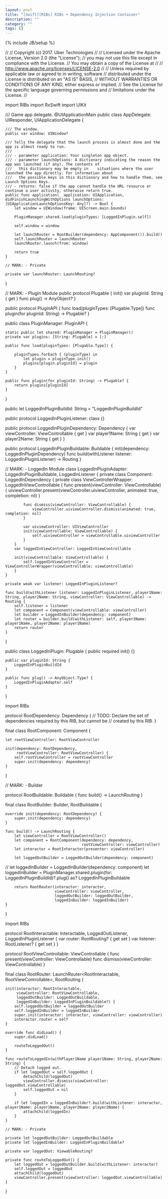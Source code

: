 ```yaml
---
layout: post
title: "[Swift][RIBs] RIBs + Dependency Injection Container"
description: ""
category: ""
tags: []
---
```

{% include JB/setup %}



//
//  Copyright (c) 2017. Uber Technologies
//
//  Licensed under the Apache License, Version 2.0 (the "License");
//  you may not use this file except in compliance with the License.
//  You may obtain a copy of the License at
//
//  http://www.apache.org/licenses/LICENSE-2.0
//
//  Unless required by applicable law or agreed to in writing, software
//  distributed under the License is distributed on an "AS IS" BASIS,
//  WITHOUT WARRANTIES OR CONDITIONS OF ANY KIND, either express or implied.
//  See the License for the specific language governing permissions and
//  limitations under the License.
//

import RIBs
import RxSwift
import UIKit

/// Game app delegate.
@UIApplicationMain
public class AppDelegate: UIResponder, UIApplicationDelegate {

    /// The window.
    public var window: UIWindow?

    /// Tells the delegate that the launch process is almost done and the app is almost ready to run.
    ///
    /// - parameter application: Your singleton app object.
    /// - parameter launchOptions: A dictionary indicating the reason the app was launched (if any). The contents of
    ///   this dictionary may be empty in    situations where the user launched the app directly. For information about
    ///   the possible keys in this dictionary and how to handle them, see Launch Options Keys.
    /// - returns: false if the app cannot handle the URL resource or continue a user activity, otherwise return true.
    public func application(_ application: UIApplication, didFinishLaunchingWithOptions launchOptions: [UIApplicationLaunchOptionsKey: Any]?) -> Bool {
        let window = UIWindow(frame: UIScreen.main.bounds)

        PluginManager.shared.load(pluginTypes: [LoggedInPlugin.self])

        self.window = window

        let launchRouter = RootBuilder(dependency: AppComponent()).build()
        self.launchRouter = launchRouter
        launchRouter.launch(from: window)

        return true
    }

    // MARK: - Private

    private var launchRouter: LaunchRouting?
}


// MARK: - Plugin Module
public protocol Plugable {
    init()
    var pluginId: String { get }
    func plug() -> AnyObject?
}

public protocol PluginAPI {
    func load(pluginTypes: [Plugable.Type])
    func plugin(for pluginId: String) -> Plugable?
}

public class PluginManager: PluginAPI {

    static public let shared: PluginManager = PluginManager()
    private var plugins: [String: Plugable] = [:]

    public func load(pluginTypes: [Plugable.Type]) {

        pluginTypes.forEach { (pluginType) in
            let plugin = pluginType.init()
            plugins[plugin.pluginId] = plugin
        }
    }

    public func plugin(for pluginId: String) -> Plugable? {
        return plugins[pluginId]
    }
}

public let LoggedInPluginBuildId: String = "LoggedInPluginBuildId"

public protocol LoggedInPluginListener: class {}

public protocol LoggedInPluginDependency: Dependency {
    var viewController: ViewControllable { get }
    var player1Name: String { get }
    var player2Name: String { get }
}

public protocol LoggedInPluginBuildable: Buildable {
    init(dependency: LoggedInPluginDependency)
    func build(withListener listener: LoggedInPluginListener) -> Routing
}





// MARK: - LoggedIn Module
class LoggedInPluginAdapter: LoggedInPluginBuildable, LoggedInListener {
    private class Component: LoggedInDependency {
        private class ViewControllerWrapper: LoggedInViewControllable {
            func present(viewController: ViewControllable) {
                uiviewController.present(viewController.uiviewController, animated: true, completion: nil)
            }

            func dismiss(viewController: ViewControllable) {
                viewController.uiviewController.dismiss(animated: true, completion: nil)
            }

            var uiviewController: UIViewController
            init(viewControllable: ViewControllable) {
                self.uiviewController = viewControllable.uiviewController
            }
        }
        var loggedInViewController: LoggedInViewControllable

        init(viewControllable: ViewControllable) {
            self.loggedInViewController = ViewControllerWrapper(viewControllable: viewControllable)
        }
    }

    private weak var listener: LoggedInPluginListener?

    func build(withListener listener: LoggedInPluginListener, player1Name: String, player2Name: String, viewController: ViewControllable) -> Routing {
        self.listener = listener
        let component = Component(viewControllable: viewController)
        let builder = LoggedInBuilder(dependency: component)
        let router = builder.build(withListener: self, player1Name: player1Name, player2Name: player1Name)
        return router
    }
}

public class LoggedInPlugin: Plugable {
    public required init() {}

    public var pluginId: String {
        LoggedInPluginBuildId
    }

    public func plug() -> AnyObject.Type? {
        LoggedInPluginAdapter.self
    }
}


import RIBs

protocol RootDependency: Dependency {
    // TODO: Declare the set of dependencies required by this RIB, but cannot be
    // created by this RIB.
}

final class RootComponent: Component<RootDependency> {

    let rootViewController: RootViewController

    init(dependency: RootDependency,
         rootViewController: RootViewController) {
        self.rootViewController = rootViewController
        super.init(dependency: dependency)
    }
}

// MARK: - Builder

protocol RootBuildable: Buildable {
    func build() -> LaunchRouting
}

final class RootBuilder: Builder<RootDependency>, RootBuildable {

    override init(dependency: RootDependency) {
        super.init(dependency: dependency)
    }

    func build() -> LaunchRouting {
        let viewController = RootViewController()
        let component = RootComponent(dependency: dependency,
                                      rootViewController: viewController)
        let interactor = RootInteractor(presenter: viewController)

        let loggedOutBuilder = LoggedOutBuilder(dependency: component)
//        let loggedInBuilder = LoggedInBuilder(dependency: component)
        let loggedInBuilder = PluginManager.shared.plugin(for: LoggedInPluginBuildId)?.plug() as? LoggedInPluginBuildable


        return RootRouter(interactor: interactor,
                          viewController: viewController,
                          loggedOutBuilder: loggedOutBuilder,
                          loggedInBuilder: loggedInBuilder)
    }
}







import RIBs

protocol RootInteractable: Interactable, LoggedOutListener, LoggedInPluginListener {
    var router: RootRouting? { get set }
    var listener: RootListener? { get set }
}

protocol RootViewControllable: ViewControllable {
    func present(viewController: ViewControllable)
    func dismiss(viewController: ViewControllable)
}

final class RootRouter: LaunchRouter<RootInteractable, RootViewControllable>, RootRouting {

    init(interactor: RootInteractable,
         viewController: RootViewControllable,
         loggedOutBuilder: LoggedOutBuildable,
         loggedInBuilder: LoggedInPluginBuildable?) {
        self.loggedOutBuilder = loggedOutBuilder
        self.loggedInBuilder = loggedInBuilder
        super.init(interactor: interactor, viewController: viewController)
        interactor.router = self
    }

    override func didLoad() {
        super.didLoad()

        routeToLoggedOut()
    }

    func routeToLoggedIn(withPlayer1Name player1Name: String, player2Name: String) {
        // Detach logged out.
        if let loggedOut = self.loggedOut {
            detachChild(loggedOut)
            viewController.dismiss(viewController: loggedOut.viewControllable)
            self.loggedOut = nil
        }

        if let loggedIn = loggedInBuilder?.build(withListener: interactor, player1Name: player1Name, player2Name: player2Name) {
            attachChild(loggedIn)
        }
    }

    // MARK: - Private

    private let loggedOutBuilder: LoggedOutBuildable
    private let loggedInBuilder: LoggedInPluginBuildable?

    private var loggedOut: ViewableRouting?

    private func routeToLoggedOut() {
        let loggedOut = loggedOutBuilder.build(withListener: interactor)
        self.loggedOut = loggedOut
        attachChild(loggedOut)
        viewController.present(viewController: loggedOut.viewControllable)
    }
}
